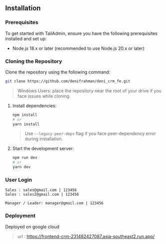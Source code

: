 
## Installation

### Prerequisites
To get started with TailAdmin, ensure you have the following prerequisites installed and set up:

- Node.js 18.x or later (recommended to use Node.js 20.x or later)

### Cloning the Repository
Clone the repository using the following command:

```bash
git clone https://github.com/denifrahman/deni_crm_fe.git
```

> Windows Users: place the repository near the root of your drive if you face issues while cloning.

1. Install dependencies:
    ```bash
    npm install
    # or
    yarn install
    ```
    > Use `--legacy-peer-deps` flag if you face peer-dependency error during installation.

2. Start the development server:
    ```bash
    npm run dev
    # or
    yarn dev
    ```

### User Login
```
Sales : sales@gmail.com | 123456
Sales : sales2@gmail.com | 123456

Manager / Leader: manager@gmail.com | 123456
```
### Deployment 

Deployed on google cloud

>url : https://frontend-crm-231482427087.asia-southeast2.run.app/